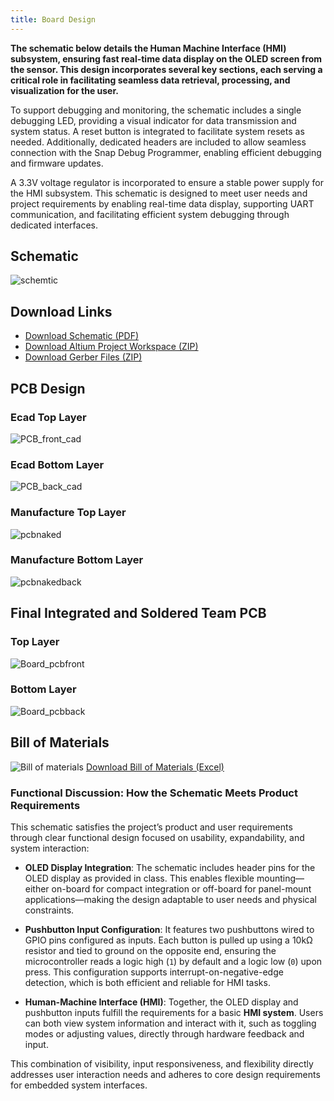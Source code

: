 ```yaml
---
title: Board Design
---
```

**The schematic below details the Human Machine Interface (HMI) subsystem, ensuring fast real-time data display on the OLED screen from the sensor. This design incorporates several key sections, each serving a critical role in facilitating seamless data retrieval, processing, and visualization for the user.**

To support debugging and monitoring, the schematic includes a single debugging LED, providing a visual indicator for data transmission and system status. A reset button is integrated to facilitate system resets as needed. Additionally, dedicated headers are included to allow seamless connection with the Snap Debug Programmer, enabling efficient debugging and firmware updates.

A 3.3V voltage regulator is incorporated to ensure a stable power supply for the HMI subsystem. This schematic is designed to meet user needs and project requirements by enabling real-time data display, supporting UART communication, and facilitating efficient system debugging through dedicated interfaces.
## **Schematic**
![schemtic](https://github.com/user-attachments/assets/90dacd5c-1415-4509-939a-937d88ec0c50)








## **Download Links** 
- [Download Schematic (PDF)](https://github.com/JahmelG10/JahmelG10.github.io/blob/main/Schematic_pdf2.pdf?raw=true)
- [Download Altium Project Workspace (ZIP)](https://github.com/JahmelG10/JahmelG10.github.io/blob/main/Project_Workspace.zip?raw=true)
- [Download Gerber Files (ZIP)](https://github.com/JahmelG10/JahmelG10.github.io/blob/main/Gerber.zip?raw=true)


## **PCB Design** 
### **Ecad Top Layer**
![PCB_front_cad](https://github.com/user-attachments/assets/5dfe5873-92c8-4408-9b2f-29b3bf347c17)

### **Ecad Bottom Layer**
![PCB_back_cad](https://github.com/user-attachments/assets/b8a9b6af-1d1e-4c64-969b-119708c11da2)

### **Manufacture Top Layer**
![pcbnaked](https://github.com/user-attachments/assets/8e47b74b-3fcb-4d15-a99c-5b64cda9fdae)

### **Manufacture Bottom Layer**

![pcbnakedback](https://github.com/user-attachments/assets/f8df26bd-ba47-4b5c-ad32-f2e941c8630f)

## **Final Integrated and Soldered Team PCB**
### **Top Layer**
![Board_pcbfront](https://github.com/user-attachments/assets/ab2c3441-4981-4e04-a65f-82ff80a9460c)
### **Bottom Layer**
![Board_pcbback](https://github.com/user-attachments/assets/8ffdd10d-bf2e-4d37-a18c-10bf7b0a03c1)

## **Bill of Materials**

![Bill of materials](https://github.com/user-attachments/assets/086d2c85-5e1f-4a61-8779-47f1a1fbcb01)
[Download Bill of Materials (Excel)](https://github.com/JahmelG10/JahmelG10.github.io/blob/main/website%20bill%20of%20materials.xlsx?raw=true)

### Functional Discussion: How the Schematic Meets Product Requirements

This schematic satisfies the project’s product and user requirements through clear functional design focused on usability, expandability, and system interaction:

- **OLED Display Integration**: The schematic includes header pins for the OLED display as provided in class. This enables flexible mounting—either on-board for compact integration or off-board for panel-mount applications—making the design adaptable to user needs and physical constraints.

- **Pushbutton Input Configuration**: It features two pushbuttons wired to GPIO pins configured as inputs. Each button is pulled up using a 10kΩ resistor and tied to ground on the opposite end, ensuring the microcontroller reads a logic high (`1`) by default and a logic low (`0`) upon press. This configuration supports interrupt-on-negative-edge detection, which is both efficient and reliable for HMI tasks.

- **Human-Machine Interface (HMI)**: Together, the OLED display and pushbutton inputs fulfill the requirements for a basic **HMI system**. Users can both view system information and interact with it, such as toggling modes or adjusting values, directly through hardware feedback and input.

This combination of visibility, input responsiveness, and flexibility directly addresses user interaction needs and adheres to core design requirements for embedded system interfaces.































